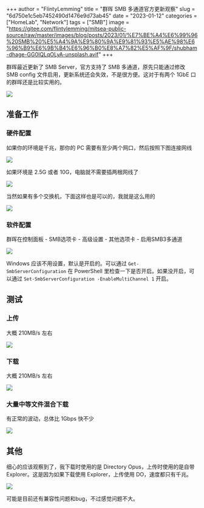 +++
author = "FlintyLemming"
title = "群晖 SMB 多通道官方更新观察"
slug = "6d750e1c5eb7452490d1476e9d73ab45"
date = "2023-01-12"
categories = ["HomeLab", "Network"]
tags = ["SMB"]
image = "https://gitee.com/flintylemming/mitsea-public-source/raw/master/images/blog/posts/2023/01/%E7%BE%A4%E6%99%96%20SMB%20%E5%A4%9A%E9%80%9A%E9%81%93%E5%AE%98%E6%96%B9%E6%9B%B4%E6%96%B0%E8%A7%82%E5%AF%9F/shubham-dhage-GG0IQLqOLyA-unsplash.avif"
+++

群晖最近更新了 SMB Server，官方支持了 SMB 多通道，原先只能通过修改 SMB config 文件启用，更新系统还会失效，不是很方便。这对于有两个 1GbE 口的群晖还是比较实用的。

![](https://gitee.com/flintylemming/mitsea-public-source/raw/master/images/blog/posts/2023/01/%E7%BE%A4%E6%99%96%20SMB%20%E5%A4%9A%E9%80%9A%E9%81%93%E5%AE%98%E6%96%B9%E6%9B%B4%E6%96%B0%E8%A7%82%E5%AF%9F/Untitled.avif)

## 准备工作

### 硬件配置

如果你的环境是千兆，那你的 PC 需要有至少两个网口，然后按照下图连接网线

![](https://gitee.com/flintylemming/mitsea-public-source/raw/master/images/blog/posts/2023/01/%E7%BE%A4%E6%99%96%20SMB%20%E5%A4%9A%E9%80%9A%E9%81%93%E5%AE%98%E6%96%B9%E6%9B%B4%E6%96%B0%E8%A7%82%E5%AF%9F/Untitled%201.avif)

如果环境是 2.5G 或者 10G，电脑就不需要插两根网线了

![](https://gitee.com/flintylemming/mitsea-public-source/raw/master/images/blog/posts/2023/01/%E7%BE%A4%E6%99%96%20SMB%20%E5%A4%9A%E9%80%9A%E9%81%93%E5%AE%98%E6%96%B9%E6%9B%B4%E6%96%B0%E8%A7%82%E5%AF%9F/Untitled%202.avif)

当然如果有多个交换机，下面这样也是可以的，我就是这么用的

![](https://gitee.com/flintylemming/mitsea-public-source/raw/master/images/blog/posts/2023/01/%E7%BE%A4%E6%99%96%20SMB%20%E5%A4%9A%E9%80%9A%E9%81%93%E5%AE%98%E6%96%B9%E6%9B%B4%E6%96%B0%E8%A7%82%E5%AF%9F/Untitled%203.avif)

### 软件配置

群晖在控制面板 - SMB选项卡 - 高级设置 - 其他选项卡 - 启用SMB3多通道

![](https://gitee.com/flintylemming/mitsea-public-source/raw/master/images/blog/posts/2023/01/%E7%BE%A4%E6%99%96%20SMB%20%E5%A4%9A%E9%80%9A%E9%81%93%E5%AE%98%E6%96%B9%E6%9B%B4%E6%96%B0%E8%A7%82%E5%AF%9F/Untitled%204.avif)

Windows 应该不用设置，默认是开启的。可以通过 `Get-SmbServerConfiguration` 在 PowerShell 里检查一下是否开启。如果没开启，可以通过 `Set-SmbServerConfiguration -EnableMultiChannel 1` 开启。

## 测试

### 上传

大概 210MB/s 左右

![](https://gitee.com/flintylemming/mitsea-public-source/raw/master/images/blog/posts/2023/01/%E7%BE%A4%E6%99%96%20SMB%20%E5%A4%9A%E9%80%9A%E9%81%93%E5%AE%98%E6%96%B9%E6%9B%B4%E6%96%B0%E8%A7%82%E5%AF%9F/Untitled%205.avif)

### 下载

大概 210MB/s 左右

![](https://gitee.com/flintylemming/mitsea-public-source/raw/master/images/blog/posts/2023/01/%E7%BE%A4%E6%99%96%20SMB%20%E5%A4%9A%E9%80%9A%E9%81%93%E5%AE%98%E6%96%B9%E6%9B%B4%E6%96%B0%E8%A7%82%E5%AF%9F/Untitled%206.avif)

### 大量中等文件混合下载

有正常的波动，总体比 1Gbps 快不少

![](https://gitee.com/flintylemming/mitsea-public-source/raw/master/images/blog/posts/2023/01/%E7%BE%A4%E6%99%96%20SMB%20%E5%A4%9A%E9%80%9A%E9%81%93%E5%AE%98%E6%96%B9%E6%9B%B4%E6%96%B0%E8%A7%82%E5%AF%9F/Untitled%207.avif)

## 其他

细心的应该观察到了，我下载时使用的是 Directory Opus，上传时使用的是自带 Explorer。这是因为如果下载使用 Explorer，上传使用 DO，速度都只有千兆。

![](https://gitee.com/flintylemming/mitsea-public-source/raw/master/images/blog/posts/2023/01/%E7%BE%A4%E6%99%96%20SMB%20%E5%A4%9A%E9%80%9A%E9%81%93%E5%AE%98%E6%96%B9%E6%9B%B4%E6%96%B0%E8%A7%82%E5%AF%9F/Untitled%208.avif)

可能是目前还有兼容性问题和bug，不过感觉问题不大。
